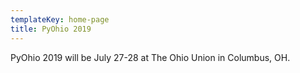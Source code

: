 ```yaml
---
templateKey: home-page
title: PyOhio 2019
---
```

PyOhio 2019 will be July 27-28 at The Ohio Union in Columbus, OH.
